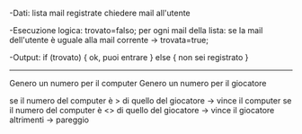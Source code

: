 -Dati:
lista mail registrate
chiedere mail all'utente

-Esecuzione logica:
   trovato=falso;
per ogni mail della lista:
  se la mail dell'utente è uguale alla mail corrente -> trovata=true;

-Output:
 if (trovato) {
    ok, puoi entrare 
 }  else {
    non sei registrato
 }


 ---------------------------------------------------------------------------------

 Genero un numero per il computer
 Genero un numero per il giocatore

 se il numero del computer è > di quello del giocatore -> vince il computer
 se il numero del computer è <> di quello del giocatore -> vince il giocatore
 altrimenti -> pareggio